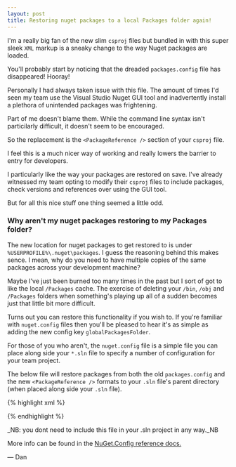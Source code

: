 ```yaml
---
layout: post
title: Restoring nuget packages to a local Packages folder again! 
---
```


I'm a really big fan of the new slim `csproj` files but bundled in with this super sleek `XML` markup is a sneaky change
to the way Nuget packages are loaded.

You'll probably start by noticing that the dreaded `packages.config` file has disappeared! Hooray!

Personally I had always taken issue with this file. The amount of times I'd seen my team use the Visual Studio Nuget GUI
tool and inadvertently install a plethora of unintended packages was frightening.

Part of me doesn't blame them. While the command line syntax isn't particilarly difficult, it doesn't seem to be encouraged. 

So the replacement is the `<PackageReference />` section of your `csproj` file.

I feel this is a much nicer way of working and really lowers the barrier to entry for developers.

I particularly like the way your packages are restored on save. I've already witnessed my team opting to modify their `csproj`
files to include packages, check versions and references over using the GUI tool.

But for all this nice stuff one thing seemed a little odd.

### Why aren't my nuget packages restoring to my Packages folder?

The new location for nuget packages to get restored to is under `%USERPROFILE%\.nuget\packages`. I guess the reasoning
behind this makes sence. I mean, why do you need to have multiple copies of the same packages across your development
machine?

Maybe I've just been burned too many times in the past but I sort of got to like the local `/Packages` cache. The exercise
of deleting your `/bin`, `/obj` and `/Packages` folders when something's playing up all of a sudden becomes just that
little bit more difficult.

Turns out you can restore this functionality if you wish to. If you're familiar with `nuget.config` files then you'll be
pleased to hear it's as simple as adding the new config key `globalPackagesFolder`.

For those of you who aren't, the `nuget.config` file is a simple file you can place along side your `*.sln` file to
specify a number of configuration for your team project.

The below file will restore packages from both the old `packages.config` and the new `<PackageReference />` formats to 
your `.sln` file's parent directory (when placed along side your `.sln` file).

{% highlight xml %}
<?xml version="1.0" encoding="utf-8"?>
<configuration>
  <config>
    <add key="repositoryPath" value="..\Packages" />
	<add key="globalPackagesFolder" value="..\Packages" />
  </config>
</configuration>
{% endhighlight %}

_NB: you dont need to include this file in your .sln project in any way._NB

More info can be found in the [NuGet.Config reference docs.](https://docs.microsoft.com/en-us/nuget/reference/nuget-config-file)

&mdash; Dan